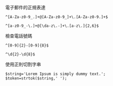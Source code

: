 電子郵件的正規表達
```
^[A-Za-z0-9_.]+@[A-Za-z0-9_]+\.[A-Za-z0-9.]+$

^[a-z0-9_-\.]+@[\da-z\.-]+\.[a-z\.]{2,6}$
```

檢查電話號碼
```
^[0-9]{2}-[0-9]{8}$

^\d{2}-\d{8}$
```

使用正則切割字串
```
$string='Lorem Ipsum is simply dummy text.';
$token=strtok($string,' ');
```